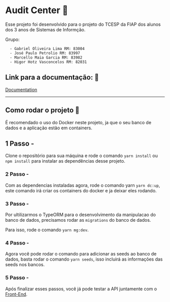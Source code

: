# Audit Center :office:

Esse projeto foi desenvolvido para o projeto do TCESP da FIAP dos alunos dos 3 anos de Sistemas de Informção.

Grupo:
```
  - Gabriel Oliveira Lima RM: 83004
  - José Paulo Petrolio RM: 83997
  - Marcello Maia Garcia RM: 83982
  - Higor Hotz Vasconcelos RM: 82031
```

## Link para a documentação: :book:

[Documentation](https://sour-chili-720.notion.site/API-Modelagem-49b5741d0c7f4fafb8b077b44917d78e)

----

## Como rodar o projeto  :rocket:

É recomendado o uso do Docker neste projeto, ja que o seu banco de dados e a aplicação estão em containers.

## 1 Passo -

Clone o repositório para sua máquina e rode o comando `yarn install` ou `npm install` para instalar as dependências desse projeto.

### 2 Passo -

Com as dependencias instaladas agora, rode o comando yarn ```yarn dc:up```, este comando irá criar os containers do docker e ja deixar eles rodando.

### 3 Passo -

Por ultilizarmos o TypeORM para o desenvolvimento da manipulacao do banco de dados, precisamos rodar as ```migrations``` do banco de dados.

Para isso, rode o comando ```yarn mg:dev```.

### 4 Passo -

Agora você pode rodar o comando para adicionar as seeds ao banco de dados, basta rodar o comando ```yarn seeds```, isso incluirá as informações das seeds nos bancos.

### 5 Passo -

Após finalizar esses passos, você já pode testar a API juntamente com o [Front-End](https://github.com/highotz/tcespFront).
